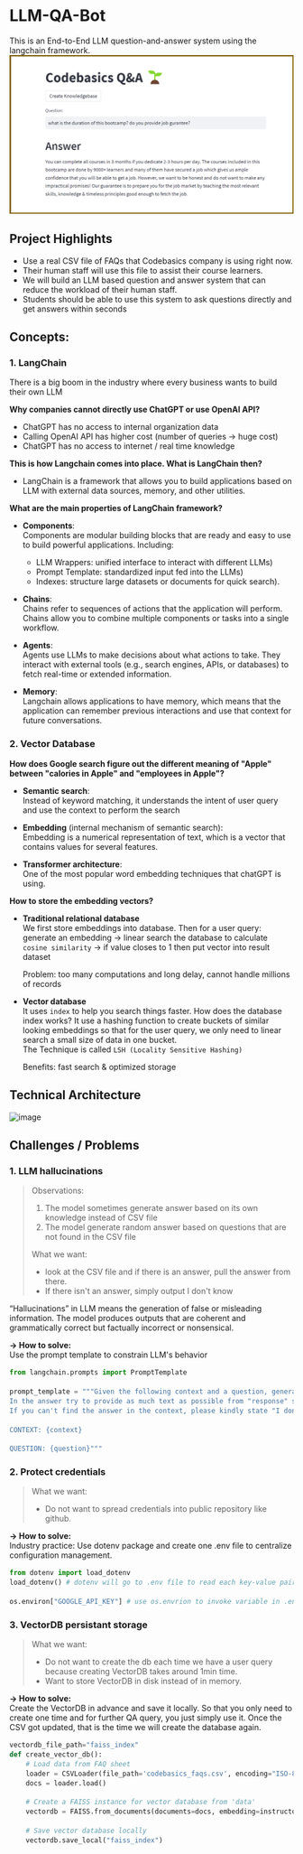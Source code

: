 # LLM-QA-Bot
This is an End-to-End LLM question-and-answer system using the langchain framework.
<img alt="image" src="./codebasics_q_and_a.png">

## Project Highlights
- Use a real CSV file of FAQs that Codebasics company is using right now.
- Their human staff will use this file to assist their course learners.
- We will build an LLM based question and answer system that can reduce the workload of their human staff.
- Students should be able to use this system to ask questions directly and get answers within seconds


## Concepts:
### 1. LangChain
There is a big boom in the industry where every business wants to build their own LLM

**Why companies cannot directly use ChatGPT or use OpenAI API?**
- ChatGPT has no access to internal organization data
- Calling OpenAI API has higher cost (number of queries -> huge cost)
- ChatGPT has no access to internet / real time knowledge

**This is how Langchain comes into place. What is LangChain then?**
- LangChain is a framework that allows you to build applications based on LLM with external data sources, memory, and other utilities.

**What are the main properties of LangChain framework?**
- **Components**:  
  Components are modular building blocks that are ready and easy to use to build powerful applications. Including:  
  - LLM Wrappers: unified interface to interact with different LLMs)
  - Prompt Template: standardized input fed into the LLMs)
  - Indexes: structure large datasets or documents for quick search).

- **Chains**:  
  Chains refer to sequences of actions that the application will perform. Chains allow you to combine multiple components or tasks into a single workflow.

- **Agents**:  
  Agents use LLMs to make decisions about what actions to take. They interact with external tools (e.g., search engines, APIs, or databases) to fetch real-time or extended information.

- **Memory**:  
  Langchain allows applications to have memory, which means that the application can remember previous interactions and use that context for future conversations.

### 2. Vector Database
**How does Google search figure out the different meaning of "Apple" between "calories in Apple" and "employees in Apple"?**
- **Semantic search**:  
  Instead of keyword matching, it understands the intent of user query and use the context to perform the search
  
- **Embedding** (internal mechanism of semantic search):  
  Embedding is a numerical representation of text, which is a vector that contains values for several features.
  
- **Transformer architecture**:  
  One of the most popular word embedding techniques that chatGPT is using.

**How to store the embedding vectors?**
- **Traditional relational database**  
  We first store embeddings into database. Then for a user query:  
  generate an embedding -> linear search the database to calculate `cosine similarity` -> if value closes to 1 then put vector into result dataset
  
  Problem: too many computations and long delay, cannot handle millions of records

- **Vector database**  
  It uses `index` to help you search things faster. How does the database index works?
  It use a hashing function to create buckets of similar looking embeddings so that for the user query, we only need to linear search a small size of data in one bucket.  
  The Technique is called `LSH (Locality Sensitive Hashing)`

  Benefits: fast search & optimized storage

## Technical Architecture
<img width="847" alt="image" src="https://github.com/user-attachments/assets/6f50bd7d-fe30-4a09-bb8c-b4ea3ee5deb4">


## Challenges / Problems

### 1. LLM hallucinations 
> Observations:
> 1. The model sometimes generate answer based on its own knowledge instead of CSV file
> 2. The model generate random answer based on questions that are not found in the CSV file
>
> What we want:  
> - look at the CSV file and if there is an answer, pull the answer from there.
> - If there isn't an answer, simply output I don't know

“Hallucinations” in LLM means the generation of false or misleading information.
The model produces outputs that are coherent and grammatically correct but factually incorrect or nonsensical.

**-> How to solve:**  
Use the prompt template to constrain LLM's behavior
```python
from langchain.prompts import PromptTemplate

prompt_template = """Given the following context and a question, generate an answer based on the following pieces of context only.
In the answer try to provide as much text as possible from "response" section in the source document context.
If you can't find the answer in the context, please kindly state "I don't know."

CONTEXT: {context}

QUESTION: {question}"""
```

### 2. Protect credentials
> What we want:  
> - Do not want to spread credentials into public repository like github.

**-> How to solve:**  
Industry practice: Use dotenv package and create one .env file to centralize configuration management.
```python
from dotenv import load_dotenv
load_dotenv() # dotenv will go to .env file to read each key-value pair, and set them as operating system env variable

os.environ["GOOGLE_API_KEY"] # use os.envrion to invoke variable in .env file
```

### 3. VectorDB persistant storage
> What we want:  
> - Do not want to create the db each time we have a user query because creating VectorDB takes around 1min time.
> - Want to store VectorDB in disk instead of in memory.

**-> How to solve:**  
Create the VectorDB in advance and save it locally.
So that you only need to create one time and for further QA query, you just simply use it.
Once the CSV got updated, that is the time we will create the database again.
```python
vectordb_file_path="faiss_index"
def create_vector_db():
    # Load data from FAQ sheet
    loader = CSVLoader(file_path='codebasics_faqs.csv', encoding="ISO-8859-1", source_column='prompt')
    docs = loader.load()

    # Create a FAISS instance for vector database from 'data'
    vectordb = FAISS.from_documents(documents=docs, embedding=instructor_embeddings)

    # Save vector database locally
    vectordb.save_local("faiss_index")
```


